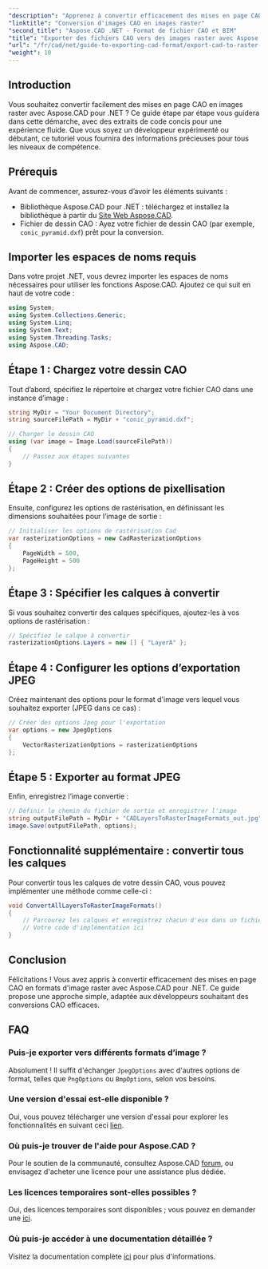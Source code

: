 ```yaml
---
"description": "Apprenez à convertir efficacement des mises en page CAO en différents formats d'images raster avec Aspose.CAD pour .NET. Ce guide complet vous guide pas à pas avec un code clair."
"linktitle": "Conversion d'images CAO en images raster"
"second_title": "Aspose.CAD .NET - Format de fichier CAO et BIM"
"title": "Exporter des fichiers CAO vers des images raster avec Aspose.CAD pour .NET"
"url": "/fr/cad/net/guide-to-exporting-cad-format/export-cad-to-raster-image-conversion/"
"weight": 10
---
```


## Introduction

Vous souhaitez convertir facilement des mises en page CAO en images raster avec Aspose.CAD pour .NET ? Ce guide étape par étape vous guidera dans cette démarche, avec des extraits de code concis pour une expérience fluide. Que vous soyez un développeur expérimenté ou débutant, ce tutoriel vous fournira des informations précieuses pour tous les niveaux de compétence.

## Prérequis

Avant de commencer, assurez-vous d’avoir les éléments suivants :

- Bibliothèque Aspose.CAD pour .NET : téléchargez et installez la bibliothèque à partir du [Site Web Aspose.CAD](https://releases.aspose.com/cad/net/).
- Fichier de dessin CAO : Ayez votre fichier de dessin CAO (par exemple, `conic_pyramid.dxf`) prêt pour la conversion.

## Importer les espaces de noms requis

Dans votre projet .NET, vous devrez importer les espaces de noms nécessaires pour utiliser les fonctions Aspose.CAD. Ajoutez ce qui suit en haut de votre code :

```csharp
using System;
using System.Collections.Generic;
using System.Linq;
using System.Text;
using System.Threading.Tasks;
using Aspose.CAD;
```

## Étape 1 : Chargez votre dessin CAO

Tout d’abord, spécifiez le répertoire et chargez votre fichier CAO dans une instance d’image :

```csharp
string MyDir = "Your Document Directory";
string sourceFilePath = MyDir + "conic_pyramid.dxf";

// Charger le dessin CAO
using (var image = Image.Load(sourceFilePath))
{
    // Passez aux étapes suivantes
}
```

## Étape 2 : Créer des options de pixellisation

Ensuite, configurez les options de rastérisation, en définissant les dimensions souhaitées pour l’image de sortie :

```csharp
// Initialiser les options de rastérisation Cad
var rasterizationOptions = new CadRasterizationOptions
{
    PageWidth = 500,
    PageHeight = 500
};
```

## Étape 3 : Spécifier les calques à convertir

Si vous souhaitez convertir des calques spécifiques, ajoutez-les à vos options de rastérisation :

```csharp
// Spécifiez le calque à convertir
rasterizationOptions.Layers = new [] { "LayerA" };
```

## Étape 4 : Configurer les options d’exportation JPEG

Créez maintenant des options pour le format d'image vers lequel vous souhaitez exporter (JPEG dans ce cas) :

```csharp
// Créer des options Jpeg pour l'exportation
var options = new JpegOptions
{
    VectorRasterizationOptions = rasterizationOptions
};
```

## Étape 5 : Exporter au format JPEG

Enfin, enregistrez l’image convertie :

```csharp
// Définir le chemin du fichier de sortie et enregistrer l'image
string outputFilePath = MyDir + "CADLayersToRasterImageFormats_out.jpg";
image.Save(outputFilePath, options);
```

## Fonctionnalité supplémentaire : convertir tous les calques

Pour convertir tous les calques de votre dessin CAO, vous pouvez implémenter une méthode comme celle-ci :

```csharp
void ConvertAllLayersToRasterImageFormats()
{
    // Parcourez les calques et enregistrez chacun d'eux dans un fichier JPEG distinct
    // Votre code d'implémentation ici
}
```

## Conclusion

Félicitations ! Vous avez appris à convertir efficacement des mises en page CAO en formats d'image raster avec Aspose.CAD pour .NET. Ce guide propose une approche simple, adaptée aux développeurs souhaitant des conversions CAO efficaces.

## FAQ

### Puis-je exporter vers différents formats d’image ?

Absolument ! Il suffit d'échanger `JpegOptions` avec d'autres options de format, telles que `PngOptions` ou `BmpOptions`, selon vos besoins.

### Une version d'essai est-elle disponible ?

Oui, vous pouvez télécharger une version d'essai pour explorer les fonctionnalités en suivant ceci [lien](https://releases.aspose.com/cad/net/).

### Où puis-je trouver de l'aide pour Aspose.CAD ?

Pour le soutien de la communauté, consultez Aspose.CAD [forum](https://forum.aspose.com/c/cad/19), ou envisagez d'acheter une licence pour une assistance plus dédiée.

### Les licences temporaires sont-elles possibles ?

Oui, des licences temporaires sont disponibles ; vous pouvez en demander une [ici](https://purchase.conholdate.com/temporary-license/).

### Où puis-je accéder à une documentation détaillée ?

Visitez la documentation complète [ici](https://reference.aspose.com/cad/net/) pour plus d'informations.